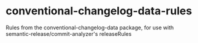 # conventional-changelog-data-rules
Rules from the conventional-changelog-data package, for use with semantic-release/commit-analyzer's releaseRules
